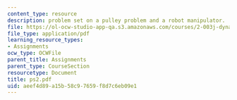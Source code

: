 ```yaml
---
content_type: resource
description: problem set on a pulley problem and a robot manipulator.
file: https://ol-ocw-studio-app-qa.s3.amazonaws.com/courses/2-003j-dynamics-and-control-i-fall-2007/aeef4d89a15b58c97659f8d7c6eb09e1_ps2.pdf
file_type: application/pdf
learning_resource_types:
- Assignments
ocw_type: OCWFile
parent_title: Assignments
parent_type: CourseSection
resourcetype: Document
title: ps2.pdf
uid: aeef4d89-a15b-58c9-7659-f8d7c6eb09e1
---
```

